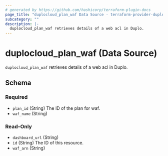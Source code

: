```yaml
---
# generated by https://github.com/hashicorp/terraform-plugin-docs
page_title: "duplocloud_plan_waf Data Source - terraform-provider-duplocloud"
subcategory: ""
description: |-
  duplocloud_plan_waf retrieves details of a web acl in Duplo.
---
```


# duplocloud_plan_waf (Data Source)

`duplocloud_plan_waf` retrieves details of a web acl in Duplo.



<!-- schema generated by tfplugindocs -->
## Schema

### Required

- `plan_id` (String) The ID of the plan for waf.
- `waf_name` (String)

### Read-Only

- `dashboard_url` (String)
- `id` (String) The ID of this resource.
- `waf_arn` (String)

